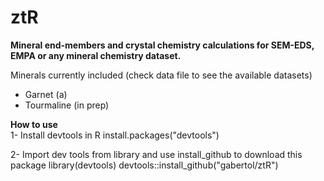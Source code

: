 # ztR

<b>Mineral end-members and crystal chemistry calculations for SEM-EDS, EMPA or any mineral chemistry dataset.</b>

Minerals currently included (check data file to see the available datasets)
- Garnet (a)
- Tourmaline (in prep)

<b>How to use</b>                                                  
1- Install devtools in R
install.packages("devtools")

2- Import dev tools from library and use install_github to download this package
library(devtools)
devtools::install_github("gabertol/ztR")
